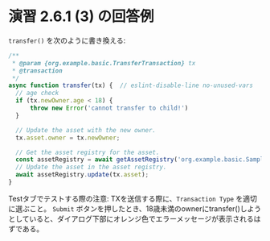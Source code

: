 # 演習 2.6.1 (3) の回答例

`transfer()` を次のように書き換える:

```javascript
/**
 * @param {org.example.basic.TransferTransaction} tx
 * @transaction
 */
async function transfer(tx) {  // eslint-disable-line no-unused-vars
  // age check
  if (tx.newOwner.age < 18) {
      throw new Error('cannot transfer to child!')
  }

  // Update the asset with the new owner.
  tx.asset.owner = tx.newOwner;

  // Get the asset registry for the asset.
  const assetRegistry = await getAssetRegistry('org.example.basic.SampleAsset');
  // Update the asset in the asset registry.
  await assetRegistry.update(tx.asset);
}
```

Testタブでテストする際の注意: TXを送信する際に、`Transaction Type` を適切に選ぶこと。
`Submit` ボタンを押したとき、18歳未満のownerにtransfer()しようとしていると、ダイアログ下部にオレンジ色でエラーメッセージが表示されるはずである。
